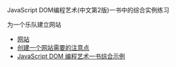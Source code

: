 JavaScript DOM编程艺术(中文第2版)一书中的综合实例练习

为一个乐队建立网站
* [网站](https://domscripting.com/domsters/index.html)
* [创建一个网站需要的注意点](https://blog.csdn.net/qq_38409944/article/details/79323660)
* [JavaScript DOM 编程艺术一书综合示例](https://blog.csdn.net/watermelonbig/article/details/78768905)